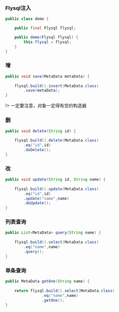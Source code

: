 ### Flysql注入

```java
public class demo {

    public final Flysql flysql;

    public demo(Flysql flysql) {
        this.flysql = flysql;
    }
}
```

### 增

```java
public void save(MetaData metaData) {
    
    flysql.build().insert(MetaData.class)
        .save(metaData);
}
```

!> 一定要注意，对象一定得有空的构造器

### 删

```java
public void delete(String id) {
    
    flysql.build().delete(MetaData.class)
        .eq("id",id)
        .doDelete();
}
```

### 改 

```java
public void update(String id, String name) {
    
    flysql.build().update(MetaData.class)
        .eq("id",id)
        .update("name",name)   
        .doUpdate();
}
```

### 列表查询

```java
public List<MetaData> query(String name) {
    
    flysql.build().select(MetaData.class)
        .eq("name",name)    
        .query();
}
```

### 单条查询

```java
public MetaData getOne(String name) {
    
    return flysql.build().select(MetaData.class)
                .eq("name",name)    
                .getOne();
}
```
